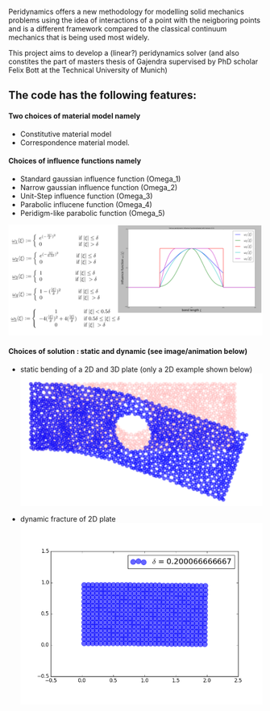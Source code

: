Peridynamics offers a new methodology for modelling solid mechanics problems using the idea of interactions of a point with the neigboring points and is a different framework compared to the classical continuum mechanics that is being used most widely. 

This project aims to develop a (linear?) peridynamics solver (and also constites the part of masters thesis of Gajendra supervised by PhD scholar Felix Bott at the Technical University of Munich)

## The code has the following features:

#### Two choices of material model namely 
* Constitutive material model 
* Correspondence material model.

#### Choices of influence functions namely 
* Standard gaussian influence function (Omega_1)
* Narrow gaussian influence function (Omega_2)
* Unit-Step influence function (Omega_3)
* Parabolic influcene function (Omega_4)
* Peridigm-like parabolic function (Omega_5)

![](influenceFunctions.png)

#### Choices of solution  : static and dynamic (see image/animation below)
* static bending of a 2D and 3D plate (only a 2D example shown below)
![](2DBending.png)

* dynamic fracture of 2D plate
![](explicitFracture.gif)

